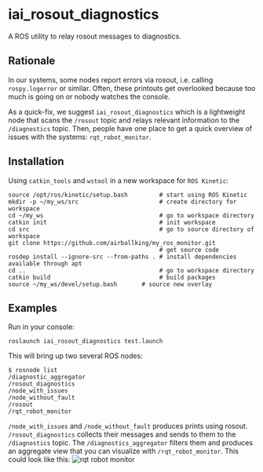 # iai_rosout_diagnostics

A ROS utility to relay rosout messages to diagnostics.

## Rationale

In our systems, some nodes report errors via rosout, i.e. calling ```rospy.logerror``` or similar. Often, these printouts get overlooked because too much is going on or nobody watches the console. 

As a quick-fix, we suggest ```iai_rosout_diagnostics``` which is a lightweight node that scans the ```/rosout``` topic and relays relevant information to the ```/diagnostics``` topic. Then, people have one place to get a quick overview of issues with the systems: ```rqt_robot_monitor```. 

## Installation
Using ```catkin_tools``` and ```wstool``` in a new workspace for ```ROS Kinetic```:
```
source /opt/ros/kinetic/setup.bash         # start using ROS Kinetic
mkdir -p ~/my_ws/src                       # create directory for workspace
cd ~/my_ws                                 # go to workspace directory
catkin init                                # init workspace
cd src                                     # go to source directory of workspace
git clone https://github.com/airballking/my_ros_monitor.git
                                           # get source code
rosdep install --ignore-src --from-paths . # install dependencies available through apt
cd ..                                      # go to workspace directory
catkin build                               # build packages
source ~/my_ws/devel/setup.bash       # source new overlay
```

## Examples
Run in your console:
```shell
roslaunch iai_rosout_diagnostics test.launch
```

This will bring up two several ROS nodes:
```
$ rosnode list 
/diagnostic_aggregator
/rosout_diagnostics
/node_with_issues
/node_without_fault
/rosout
/rqt_robot_monitor
```
```/node_with_issues``` and ```/node_without_fault``` produces prints using rosout. ```/rosout_diagnostics``` collects their messages and sends to them to the ```/diagnostics``` topic. The ```/diagnostics_aggregator``` filters them and produces an aggregate view that you can visualize with ```/rqt_robot_monitor```. This could look like this:
![rqt robot monitor](https://raw.githubusercontent.com/airballking/my_ros_monitor/master/data/screenshot_rqt_robot_monitor.png)

